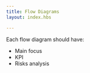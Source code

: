 ```yaml
---
title: Flow Diagrams
layout: index.hbs

---
```


Each flow diagram should have:

* Main focus
* KPI
* Risks analysis
